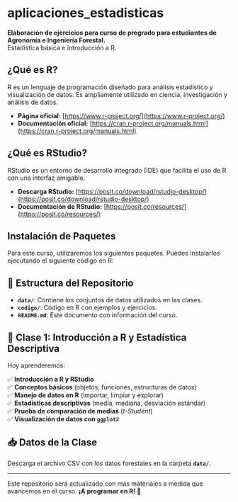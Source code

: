 # aplicaciones_estadisticas

**Elaboración de ejercicios para curso de pregrado para estudiantes de Agronomía e Ingeniería Forestal.**  
Estadística básica e introducción a R.

## ¿Qué es R?

R es un lenguaje de programación diseñado para análisis estadístico y visualización de datos. Es ampliamente utilizado en ciencia, investigación y análisis de datos.

- **Página oficial:** [https://www.r-project.org/](https://www.r-project.org/)
- **Documentación oficial:** [https://cran.r-project.org/manuals.html](https://cran.r-project.org/manuals.html)

## ¿Qué es RStudio?

RStudio es un entorno de desarrollo integrado (IDE) que facilita el uso de R con una interfaz amigable.

- **Descarga RStudio:** [https://posit.co/download/rstudio-desktop/](https://posit.co/download/rstudio-desktop/)
- **Documentación de RStudio:** [https://posit.co/resources/](https://posit.co/resources/)

## Instalación de Paquetes

Para este curso, utilizaremos los siguientes paquetes. Puedes instalarlos ejecutando el siguiente código en R:


## 📂 Estructura del Repositorio

- **`data/`**: Contiene los conjuntos de datos utilizados en las clases.
- **`codigo/`**: Código en R con ejemplos y ejercicios.
- **`README.md`**: Este documento con información del curso.

## 📅 Clase 1: Introducción a R y Estadística Descriptiva

Hoy aprenderemos:

✅ **Introducción a R y RStudio**  
✅ **Conceptos básicos** (objetos, funciones, estructuras de datos)  
✅ **Manejo de datos en R** (importar, limpiar y explorar)  
✅ **Estadísticas descriptivas** (media, mediana, desviación estándar)  
✅ **Prueba de comparación de medias** (*t-Student*)  
✅ **Visualización de datos con `ggplot2`**  

## 📥 Datos de la Clase

Descarga el archivo CSV con los datos forestales en la carpeta **`data/`**.

---

Este repositorio será actualizado con más materiales a medida que avancemos en el curso. **¡A programar en R! 🚀**
